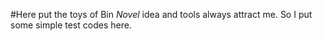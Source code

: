 #Here put the toys of Bin
*Novel* idea and tools always attract me. So I put some simple test codes here. 
